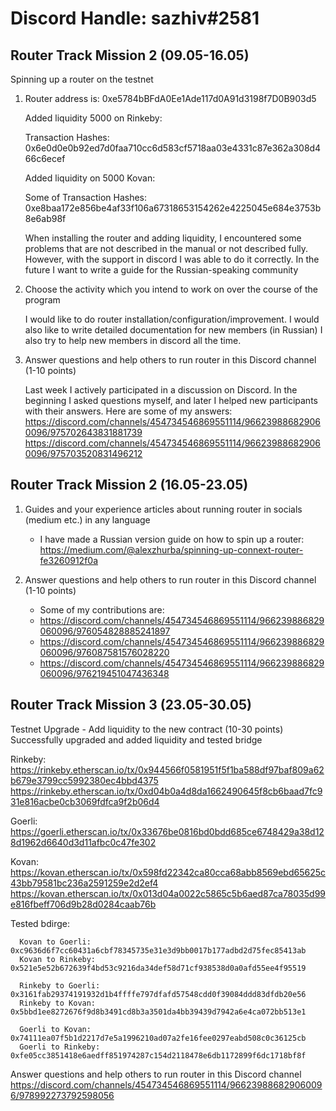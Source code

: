 # Discord Handle: sazhiv#2581
## Router Track Mission 2 (09.05-16.05)

Spinning up a router on the testnet

1. Router address is: 0xe5784bBFdA0Ee1Ade117d0A91d3198f7D0B903d5

   Added liquidity 5000 on Rinkeby:

   Transaction Hashes:
   0x6e0d0e0b92ed7d0faa710cc6d583cf5718aa03e4331c87e362a308d466c6ecef

   Added liquidity on 5000 Kovan:

   Some of Transaction Hashes:
   0xe8baa172e856be4af33f106a67318653154262e4225045e684e3753b8e6ab98f

   When installing the router and adding liquidity, I encountered some problems that are not described in the manual or not described fully. However, with the support in discord I was able to do it correctly.
   In the future I want to write a guide for the Russian-speaking community

2. Choose the activity which you intend to work on over the course of the program
   
   I would like to do router installation/configuration/improvement.
   I would also like to write detailed documentation for new members (in Russian)
   I also try to help new members in discord all the time.


3. Answer questions and help others to run router in this Discord channel (1-10 points)

   Last week I actively participated in a discussion on Discord. In the beginning I asked questions myself, and later I helped new participants with their answers.
   Here are some of my answers: https://discord.com/channels/454734546869551114/966239886829060096/975702643831881739
   https://discord.com/channels/454734546869551114/966239886829060096/975703520831496212

## Router Track Mission 2 (16.05-23.05)

1) Guides and your experience articles about running router in socials (medium etc.) in any language
    - I have made a Russian version guide on how to spin up a router:
      https://medium.com/@alexzhurba/spinning-up-connext-router-fe3260912f0a
      
2) Answer questions and help others to run router in this Discord channel (1-10 points)
    - Some of my contributions are:
    - https://discord.com/channels/454734546869551114/966239886829060096/976054828885241897
    - https://discord.com/channels/454734546869551114/966239886829060096/976087581576028220
    - https://discord.com/channels/454734546869551114/966239886829060096/976219451047436348

## Router Track Mission 3 (23.05-30.05)

Testnet Upgrade - Add liquidity to the new contract (10-30 points)
Successfully upgraded and added liquidity and tested bridge

Rinkeby:
https://rinkeby.etherscan.io/tx/0x944566f0581951f5f1ba588df97baf809a62b679e3799cc5992380ec4bbd4375
https://rinkeby.etherscan.io/tx/0xd04b0a4d8da1662490645f8cb6baad7fc931e816acbe0cb3069fdfca9f2b06d4

Goerli:
https://goerli.etherscan.io/tx/0x33676be0816bd0bdd685ce6748429a38d128d1962d6640d3d11afbc0c47fe302

Kovan:
https://kovan.etherscan.io/tx/0x598fd22342ca80cca68abb8569ebd65625c43bb79581bc236a2591259e2d2ef4
https://kovan.etherscan.io/tx/0x013d04a0022c5865c5b6aed87ca78035d99e816fbeff706d9b28d0284caab76b

Tested bdirge:

      Kovan to Goerli: 0xc9636d6f7cc60431a6cbf78345735e31e3d9bb0017b177adbd2d75fec85413ab
      Kovan to Rinkeby: 0x521e5e52b672639f4bd53c9216da34def58d71cf938538d0a0afd55ee4f95519

      Rinkeby to Goerli: 0x3161fab29374191932d1b4ffffe797dfafd57548cdd0f39084ddd83dfdb20e56
      Rinkeby to Kovan: 0x5bbd1ee8272676f9d8b3491cd8b3a3501da4bb39439d7942a6e4ca072bb513e1

      Goerli to Kovan: 0x74111ea07f5b1d2217d7e5a1996210ad07a2fe16fee0297eabd508c0c36125cb
      Goerli to Rinkeby: 0xfe05cc3851418e6aedff851974287c154d2118478e6db1172899f6dc1718bf8f


Answer questions and help others to run router in this Discord channel 
https://discord.com/channels/454734546869551114/966239886829060096/978992273792598056


